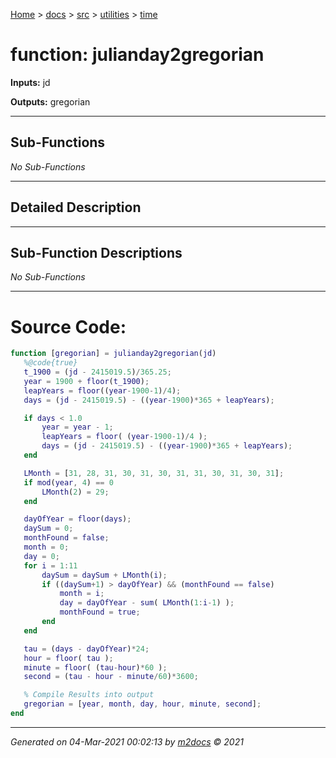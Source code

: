 [Home](../../../index.md) > [docs](../../../docs_index.md) > [src](../../src_index.md) > [utilities](../utilities_index.md) > [time](time_index.md)  


# function: julianday2gregorian



**Inputs:** jd

**Outputs:** gregorian

 ***

## Sub-Functions

*No Sub-Functions*

 ***

## Detailed Description



 ***

## Sub-Function Descriptions

*No Sub-Functions*

 
 *** 

# Source Code:

 ```matlab 
 function [gregorian] = julianday2gregorian(jd)
    %@code{true}
    t_1900 = (jd - 2415019.5)/365.25;
    year = 1900 + floor(t_1900);
    leapYears = floor((year-1900-1)/4);
    days = (jd - 2415019.5) - ((year-1900)*365 + leapYears);

    if days < 1.0
        year = year - 1;
        leapYears = floor( (year-1900-1)/4 );
        days = (jd - 2415019.5) - ((year-1900)*365 + leapYears);
    end

    LMonth = [31, 28, 31, 30, 31, 30, 31, 31, 30, 31, 30, 31];
    if mod(year, 4) == 0
        LMonth(2) = 29;
    end

    dayOfYear = floor(days);
    daySum = 0;
    monthFound = false;
    month = 0;
    day = 0;
    for i = 1:11
        daySum = daySum + LMonth(i);
        if ((daySum+1) > dayOfYear) && (monthFound == false)
            month = i;
            day = dayOfYear - sum( LMonth(1:i-1) );
            monthFound = true;
        end
    end

    tau = (days - dayOfYear)*24;
    hour = floor( tau );
    minute = floor( (tau-hour)*60 );
    second = (tau - hour - minute/60)*3600;

    % Compile Results into output
    gregorian = [year, month, day, hour, minute, second];
end 
``` 
 
***

*Generated on 04-Mar-2021 00:02:13 by [m2docs](https://github.com/crgnam-research/m2docs) © 2021*
